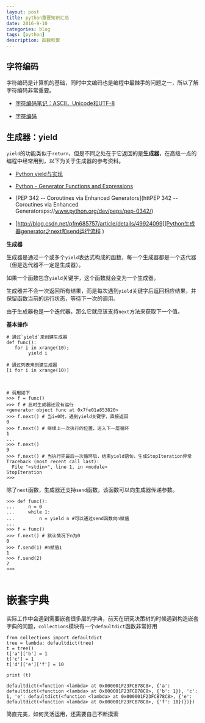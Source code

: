 ```yaml
---
layout: post
title: python重要知识汇总
date: 2016-9-10
categories: blog
tags: [python]
description: 函数积累
---
```


## 字符编码

字符编码是计算机的基础，同时中文编码也是编程中最棘手的问题之一，所以了解字符编码非常重要。

- [字符编码笔记：ASCII，Unicode和UTF-8](http://www.ruanyifeng.com/blog/2007/10/ascii_unicode_and_utf-8.html)

- [字符编码](https://github.com/qiwsir/StarterLearningPython/blob/master/110.md)


## 生成器：yield

`yield`的功能类似于`return`，但是不同之处在于它返回的是**生成器**，在高级一点的编程中经常用到，以下为关于生成器的参考资料。

- [Python yield与实现](http://www.cnblogs.com/coder2012/p/4990834.html)

- [Python - Generator Functions and Expressions ](http://www.bogotobogo.com/python/python_generators.php)

- [PEP 342 -- Coroutines via Enhanced Generators](httPEP 342 -- Coroutines via Enhanced Generatorsps://www.python.org/dev/peps/pep-0342/)

- [http://blog.csdn.net/pfm685757/article/details/49924099](Python生成器generator之next和send运行流程 )

**生成器**

生成器是通过一个或多个`yield`表达式构成的函数，每一个生成器都是一个迭代器（但是迭代器不一定是生成器）。

如果一个函数包含`yield`关键字，这个函数就会变为一个生成器。

生成器并不会一次返回所有结果，而是每次遇到`yield`关键字后返回相应结果，并保留函数当前的运行状态，等待下一次的调用。

由于生成器也是一个迭代器，那么它就应该支持`next`方法来获取下一个值。

**基本操作**

```
# 通过`yield`来创建生成器
def func():
   for i in xrange(10);
        yield i

# 通过列表来创建生成器
[i for i in xrange(10)]



# 调用如下
>>> f = func()
>>> f # 此时生成器还没有运行
<generator object func at 0x7fe01a853820>
>>> f.next() # 当i=0时，遇到yield关键字，直接返回
0
>>> f.next() # 继续上一次执行的位置，进入下一层循环
1
...
>>> f.next()
9
>>> f.next() # 当执行完最后一次循环后，结束yield语句，生成StopIteration异常
Traceback (most recent call last):
  File "<stdin>", line 1, in <module>
StopIteration
>>> 

```

除了`next`函数，生成器还支持`send`函数。该函数可以向生成器传递参数。

```
>>> def func():
...     n = 0
...     while 1:
...         n = yield n #可以通过send函数向n赋值
... 
>>> f = func()
>>> f.next() # 默认情况下n为0
0
>>> f.send(1) #n赋值1
1
>>> f.send(2)
2
>>> 


```

# 嵌套字典

实际工作中会遇到需要嵌套很多层的字典，前天在研究决策树的时候遇到构造嵌套字典的问题，`collections`模块有一个`defaultdict`函数非常好用

```
from collections import defaultdict
tree = lambda: defaultdict(tree)
t = tree()
t['a']['b'] = 1
t['c'] = 1
t['d']['e']['f'] = 10

print (t)

defaultdict(<function <lambda> at 0x000001F23FCB78C8>, {'a': defaultdict(<function <lambda> at 0x000001F23FCB78C8>, {'b': 1}), 'c': 1, 'e': defaultdict(<function <lambda> at 0x000001F23FCB78C8>, {'e': defaultdict(<function <lambda> at 0x000001F23FCB78C8>, {'f': 10})})})

```
简直完美，如何灵活运用，还需要自己不断摸索



